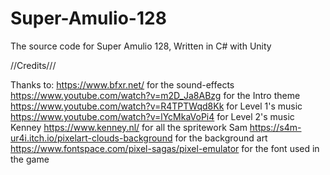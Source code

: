 # Super-Amulio-128
The source code for Super Amulio 128, Written in C# with Unity


//Credits///

Thanks to:
https://www.bfxr.net/ for the sound-effects
https://www.youtube.com/watch?v=m2D_Ja8ABzg for the Intro theme
https://www.youtube.com/watch?v=R4TPTWqd8Kk for Level 1's music
https://www.youtube.com/watch?v=lYcMkaVoPi4 for Level 2's music
Kenney https://www.kenney.nl/ for all the spritework
Sam https://s4m-ur4i.itch.io/pixelart-clouds-background for the background art
https://www.fontspace.com/pixel-sagas/pixel-emulator for the font used in the game

